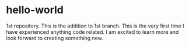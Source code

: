# hello-world
1st repository.
This is the addition to 1st branch.
This is the very first time I have experienced anything code related.
I am excited to learn more and look forward to creating something new. 

